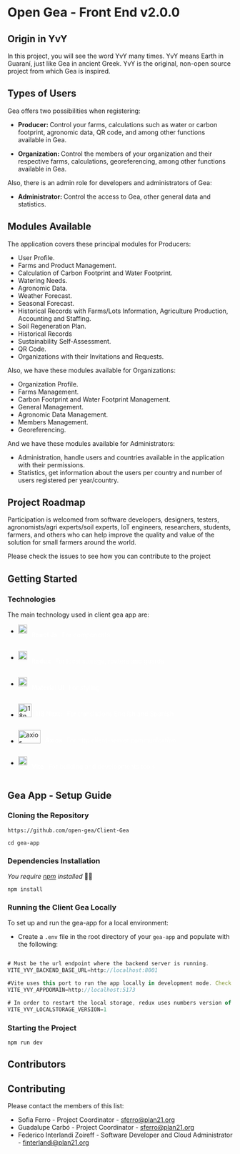 # Open Gea - Front End v2.0.0

## Origin in YvY

In this project, you will see the word YvY many times. YvY means Earth in Guaraní, just like Gea in ancient Greek. YvY is the original, non-open source project from which Gea is inspired. 

## Types of Users

   Gea offers two possibilities when registering:

- <b> Producer: </b> Control your farms, calculations such as water or carbon footprint, agronomic data, QR code, and among other functions available in Gea.

- <b> Organization: </b> Control the members of your organization and their respective farms, calculations, georeferencing, among other functions available in Gea.
  
Also, there is an admin role for developers and administrators of Gea:

- <b> Administrator: </b> Control the access to Gea, other general data and statistics.

## Modules Available

The application covers these principal modules for Producers:

- User Profile.
- Farms and Product Management.
- Calculation of Carbon Footprint and Water Footprint.
- Watering Needs.
- Agronomic Data.
- Weather Forecast.
- Seasonal Forecast.
- Historical Records with Farms/Lots Information, Agriculture Production, Accounting and Staffing.
- Soil Regeneration Plan.
- Historical Records
- Sustainability Self-Assessment. 
- QR Code.
- Organizations with their Invitations and Requests.

Also, we have these modules available for Organizations:
- Organization Profile.
- Farms Management.
- Carbon Footprint and Water Footprint Management.
- General Management.
- Agronomic Data Management.
- Members Management.
- Georeferencing.

And we have these modules available for Administrators:
- Administration, handle users and countries available in the application with their permissions.
- Statistics, get information about the users per country and number of users registered per year/country.

## Project Roadmap

Participation is welcomed from software developers, designers, testers, agronomists/agri experts/soil experts, IoT engineers, researchers, students, farmers, and others who can help improve the quality and value of the solution for small farmers around the world.

Please check the issues to see how you can contribute to the project

## Getting Started

### Technologies

The main technology used in client gea app are:

*  <div style="display: flex; justify-items: center;">
    <img src="https://user-images.githubusercontent.com/25181517/183897015-94a058a6-b86e-4e42-a37f-bf92061753e5.png" alt="react.js" width="20" height="20" style="margin-right: 10px;">
    <p style="color: white; font-weight: bold;">React Js</p>
    <p style="color:white; padding-left:10px;">For components</p>
</div>

*  <div style="display: flex; justify-items: center; ">
    <img src="https://user-images.githubusercontent.com/25181517/187896150-cc1dcb12-d490-445c-8e4d-1275cd2388d6.png" alt="redux" width="20" height="20" style="margin-right: 10px;">
    <p style="color: white; font-weight: bold;">Redux</p>
    <p style="color:white; padding-left:10px;">For local storage, routers and guards</p>
</div>

*  <div style="display: flex; justify-items: center; ">
    <img src="https://user-images.githubusercontent.com/25181517/189716630-fe6c084c-6c66-43af-aa49-64c8aea4a5c2.png" alt="material-ui" width="20" height="20" style="margin-right: 10px;">
    <p style="color: white; font-weight: bold;">Material UI</p>
    <p style="color:white; padding-left:10px;">For styling</p>
</div>

*  <div style="display: flex; justify-items: center;">
    <img src="https://avatars.githubusercontent.com/u/8546082?s=280&v=4" alt="i18n" width="30" height="30" style="margin-right: 10px;">
    <p style="color: white; font-weight: bold;">i18 Next:</p>
    <p style="color: white; padding-left: 10px;">For translations English and Spanish</p>
</div>

*  <div style="display: flex; justify-items: center; ">
    <img src="https://branditechture.agency/brand-logos/wp-content/uploads/wpdm-cache/Axios-900x0.png" alt="axios" width="50" height="30" style="margin-right: 10px;">
    <p style="color: white; font-weight: bold;">Axios</p>
    <p style="color:white; padding-left:10px;">For http client-server communication</p>
</div>

*  <div style="display: flex; justify-items: center;">
    <img src="https://github.com/marwin1991/profile-technology-icons/assets/62091613/b40892ef-efb8-4b0e-a6b5-d1cfc2f3fc35" alt="vite" width="20" height="20" style="margin-right: 10px;">
    <p style="color: white; font-weight: bold;">Vite</p>
    <p style="color:white; padding-left:10px;">For building and developments tools</p>
</div>

##  Gea App - Setup Guide

### Cloning the Repository


```
https://github.com/open-gea/Client-Gea
```

```
cd gea-app
```

### Dependencies Installation

_You require [npm](https://phoenixnap.com/kb/install-node-js-npm-on-windows) installed_ 🤷‍♀️
```
npm install
```

### Running the Client Gea Locally

To set up and run the gea-app for a local environment:


- Create a `.env` file in the root directory of your `gea-app` and populate with the following:
   
```js

# Must be the url endpoint where the backend server is running. 
VITE_YVY_BACKEND_BASE_URL=http://localhost:8001 

#Vite uses this port to run the app locally in development mode. Check the port once you run it and change this variable if you need to.
VITE_YVY_APPDOMAIN=http://localhost:5173 

# In order to restart the local storage, redux uses numbers version of it. Every time you change it, localstarage will be reset. Can be any number
VITE_YVY_LOCALSTORAGE_VERSION=1

```


### Starting the Project

```
npm run dev
```


## Contributors


## Contributing

Please contact the members of this list:

- Sofia Ferro - Project Coordinator - sferro@plan21.org
- Guadalupe Carbó  - Project Coordinator - sferro@plan21.org
- Federico Interlandi Zoireff - Software Developer and Cloud Administrator - finterlandi@plan21.org

<!-- Slack space -->

<!-- IMAGE SHIELDS -->
[React.js]: https://img.shields.io/badge/React-20232A?style=for-the-badge&logo=react&logoColor=008B4A
[React-url]: https://reactjs.org/
[Redux.js]: https://user-images.githubusercontent.com/25181517/187896150-cc1dcb12-d490-445c-8e4d-1275cd2388d6.png
[Redux-url]: https://redux.js.org/
[Javascript.js]: https://img.shields.io/badge/Javascript-20232A?style=for-the-badge&logo=javascript&logoColor=008B4A
[Javascript-url]: https://developer.mozilla.org/es/docs/Web/JavaScript
[Redux.js]: https://img.shields.io/badge/Redux-20232A?style=for-the-badge&logo=redux&logoColor=008B4A
[Redux-url]: https://es.redux.js.org/
[Mui.js]: https://img.shields.io/badge/Mui-20232A?style=for-the-badge&logo=mui&logoColor=008B4A
[Mui-url]: https://mui.com/
[Axios.js]: https://img.shields.io/badge/Axios-20232A?style=for-the-badge&logo=axios&logoColor=008B4A
[Axios-url]: https://axios-http.com/docs/intro


